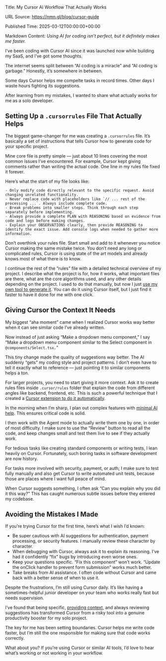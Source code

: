 Title: My Cursor AI Workflow That Actually Works

URL Source: https://nmn.gl/blog/cursor-guide

Published Time: 2025-03-12T00:00:00+00:00

Markdown Content:
_Using AI for coding isn’t perfect, but it definitely makes me faster._

I’ve been coding with Cursor AI since it was launched now while building my SaaS, and I’ve got some thoughts.

The internet seems split between “AI coding is a miracle” and “AI coding is garbage.” Honestly, it’s somewhere in between.

Some days Cursor helps me compelte tasks in record times. Other days I waste hours fighting its suggestions.

After learning from my mistakes, I wanted to share what actually works for me as a solo developer.

Setting Up a `.cursorrules` File That Actually Helps
----------------------------------------------------

The biggest game-changer for me was creating a `.cursorrules` file. It’s basically a set of instructions that tells Cursor how to generate code for your specific project.

Mine core file is pretty simple — just about 10 lines covering the most common issues I’ve encountered. For example, Cursor kept giving comments rather than writing the actual code. One line in my rules file fixed it forever.

Here’s what the start of my file looks like:

```
- Only modify code directly relevant to the specific request. Avoid changing unrelated functionality.
- Never replace code with placeholders like `// ... rest of the processing ...`. Always include complete code.
- Break problems into smaller steps. Think through each step separately before implementing.
- Always provide a complete PLAN with REASONING based on evidence from code and logs before making changes.
- Explain your OBSERVATIONS clearly, then provide REASONING to identify the exact issue. Add console logs when needed to gather more information.
```

Don’t overthink your rules file. Start small and add to it whenever you notice Cursor making the same mistake twice. You don’t need any long or complicated rules, Cursor is using state of the art models and already knows most of what there is to know.

I continue the rest of the “rules” file with a detailed technical overview of my project. I describe what the project is for, how it works, what important files are there, what are the core algorithms used, and any other details depending on the project. I used to do that manually, but now I just [use my own tool to generate it](https://gigamind.dev/). You can do it using Cursor itself, but I just find it faster to have it done for me with one click.

Giving Cursor the Context It Needs
----------------------------------

My biggest “aha moment” came when I realized Cursor works way better when it can see similar code I’ve already written.

Now instead of just asking “Make a dropdown menu component,” I say “Make a dropdown menu component similar to the Select component in `@components/Select.tsx.`”

This tiny change made the quality of suggestions way better. The AI suddenly “gets” my coding style and project patterns. I don’t even have to tell it exactly what to reference — just pointing it to similar components helps a ton.

For larger projects, you need to start giving it more context. Ask it to create rules files inside `.cursor/rules` folder that explain the code from different angles like backend, frontend, etc. This is such a powerful technique that I created a [Cursor extension to do it automatically](https://gigamind.dev/).

In the morning when I’m sharp, I plan out complex features with [minimal AI help](https://nmn.gl/blog/ai-illiterate-programmers). This ensures critical code is solid.

I then work with the Agent mode to actually write them one by one, in order of most difficulty. I make sure to use the “Review” button to read all the code, and keep changes small and test them live to see if they actually work.

For tedious tasks like creating standard components or writing tests, I lean heavily on Cursor. Fortunately, such boring tasks in software development are now history.

For tasks more involved with security, payment, or auth; I make sure to test fully manually and also get Cursor to write automated unit tests, because those are places where I want full peace of mind.

When Cursor suggests something, I often ask “Can you explain why you did it this way?” This has caught numerous subtle issues before they entered my codebase.

Avoiding the Mistakes I Made
----------------------------

If you’re trying Cursor for the first time, here’s what I wish I’d known:

*   Be super cautious with AI suggestions for authentication, payment processing, or security features. I manually review these character by character.
*   When debugging with Cursor, always ask it to explain its reasoning. I’ve had it confidently “fix” bugs by introducing even worse ones.
*   Keep your questions specific. “Fix this component” won’t work. “Update the onClick handler to prevent form submission” works much better.
*   Take breaks from AI assistance. I often code without Cursor and came back with a better sense of when to use it.

Despite the frustrations, I’m still using Cursor daily. It’s like having a sometimes-helpful junior developer on your team who works really fast but needs supervision.

I’ve found that being specific, [providing context](https://gigamind.dev/), and always reviewing suggestions has transformed Cursor from a risky tool into a genuine productivity booster for my solo project.

The key for me has been setting boundaries. Cursor helps me write code faster, but I’m still the one responsible for making sure that code works correctly.

What about you? If you’re using Cursor or similar AI tools, I’d love to hear what’s working or not working in your workflow.
